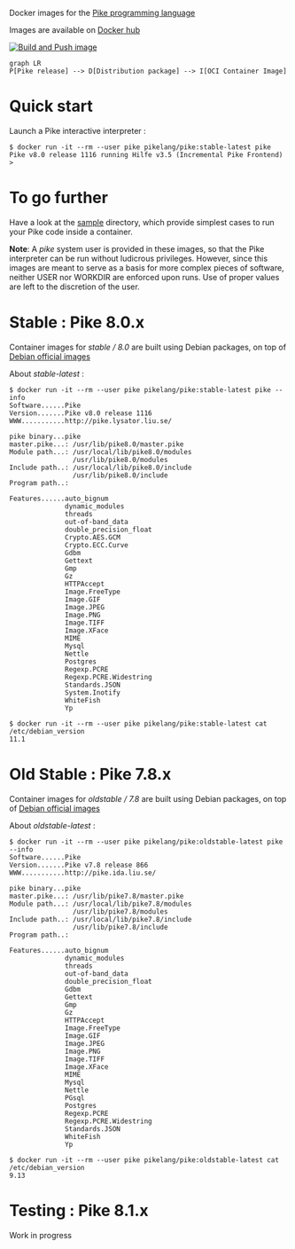 Docker images for the [Pike programming language](https://pike.lysator.liu.se/)

Images are available on [Docker hub](https://hub.docker.com/r/pikelang/pike/tags)

[![Build and Push image](https://github.com/bertrand-lupart/docker-pike/actions/workflows/build-push.yml/badge.svg)](https://github.com/bertrand-lupart/docker-pike/actions/workflows/build-push.yml)

```mermaid
graph LR
P[Pike release] --> D[Distribution package] --> I[OCI Container Image]
```

# Quick start

Launch a Pike interactive interpreter :

```shell
$ docker run -it --rm --user pike pikelang/pike:stable-latest pike
Pike v8.0 release 1116 running Hilfe v3.5 (Incremental Pike Frontend)
>
```

# To go further

Have a look at the [sample](sample) directory, which provide simplest cases to run your Pike code inside a container.

**Note**: A *pike* system user is provided in these images, so that the Pike interpreter can be run without ludicrous privileges. However, since this images are meant to serve as a basis for more complex pieces of software, neither USER nor WORKDIR are enforced upon runs. Use of proper values are left to the discretion of the user.

# Stable : Pike 8.0.x

Container images for *stable / 8.0* are built using Debian packages, on top of [Debian official images](https://hub.docker.com/_/debian)

About *stable-latest* :

```shell
$ docker run -it --rm --user pike pikelang/pike:stable-latest pike --info
Software......Pike
Version.......Pike v8.0 release 1116
WWW...........http://pike.lysator.liu.se/

pike binary...pike
master.pike...: /usr/lib/pike8.0/master.pike
Module path...: /usr/local/lib/pike8.0/modules
                /usr/lib/pike8.0/modules
Include path..: /usr/local/lib/pike8.0/include
                /usr/lib/pike8.0/include
Program path..: 

Features......auto_bignum
              dynamic_modules
              threads
              out-of-band_data
              double_precision_float
              Crypto.AES.GCM
              Crypto.ECC.Curve
              Gdbm
              Gettext
              Gmp
              Gz
              HTTPAccept
              Image.FreeType
              Image.GIF
              Image.JPEG
              Image.PNG
              Image.TIFF
              Image.XFace
              MIME
              Mysql
              Nettle
              Postgres
              Regexp.PCRE
              Regexp.PCRE.Widestring
              Standards.JSON
              System.Inotify
              WhiteFish
              Yp
```
```shell
$ docker run -it --rm --user pike pikelang/pike:stable-latest cat /etc/debian_version
11.1
```

# Old Stable : Pike 7.8.x

Container images for *oldstable / 7.8* are built using Debian packages, on top of [Debian official images](https://hub.docker.com/_/debian)

About *oldstable-latest* :

```shell
$ docker run -it --rm --user pike pikelang/pike:oldstable-latest pike --info
Software......Pike
Version.......Pike v7.8 release 866
WWW...........http://pike.ida.liu.se/

pike binary...pike
master.pike...: /usr/lib/pike7.8/master.pike
Module path...: /usr/local/lib/pike7.8/modules
                /usr/lib/pike7.8/modules
Include path..: /usr/local/lib/pike7.8/include
                /usr/lib/pike7.8/include
Program path..: 

Features......auto_bignum
              dynamic_modules
              threads
              out-of-band_data
              double_precision_float
              Gdbm
              Gettext
              Gmp
              Gz
              HTTPAccept
              Image.FreeType
              Image.GIF
              Image.JPEG
              Image.PNG
              Image.TIFF
              Image.XFace
              MIME
              Mysql
              Nettle
              PGsql
              Postgres
              Regexp.PCRE
              Regexp.PCRE.Widestring
              Standards.JSON
              WhiteFish
              Yp
```

```shell
$ docker run -it --rm --user pike pikelang/pike:oldstable-latest cat /etc/debian_version
9.13
```

# Testing : Pike 8.1.x

Work in progress
